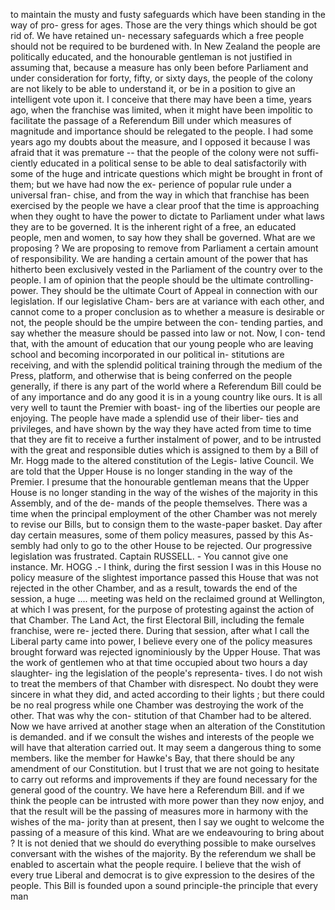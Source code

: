 to maintain the musty and fusty safeguards which have been standing in the way of pro- gress for ages. Those are the very things which should be got rid of. We have retained un- necessary safeguards which a free people should not be required to be burdened with. In New Zealand the people are politically educated, and the honourable gentleman is not justified in assuming that, because a measure has only been before Parliament and under consideration for forty, fifty, or sixty days, the people of the colony are not likely to be able to understand it, or be in a position to give an intelligent vote upon it. I conceive that there may have been a time, years ago, when the franchise was limited, when it might have been impolitic to facilitate the passage of a Referendum Bill under which measures of magnitude and importance should be relegated to the people. I had some years ago my doubts about the measure, and I opposed it because I was afraid that it was premature -- that the people of the colony were not suffi- ciently educated in a political sense to be able to deal satisfactorily with some of the huge and intricate questions which might be brought in front of them; but we have had now the ex- perience of popular rule under a universal fran- chise, and from the way in which that franchise has been exercised by the people we have a clear proof that the time is approaching when they ought to have the power to dictate to Parliament under what laws they are to be governed. It is the inherent right of a free, an educated people, men and women, to say how they shall be governed. What are we proposing ? We are proposing to remove from Parliament a certain amount of responsibility. We are handing a certain amount of the power that has hitherto been exclusively vested in the Parliament of the country over to the people. I am of opinion that the people should be the ultimate controlling-power. They should be the ultimate Court of Appeal in connection with our legislation. If our legislative Cham- bers are at variance with each other, and cannot come to a proper conclusion as to whether a measure is desirable or not, the people should be the umpire between the con- tending parties, and say whether the measure should be passed into law or not. Now, I con- tend that, with the amount of education that our young people who are leaving school and becoming incorporated in our political in- stitutions are receiving, and with the splendid political training through the medium of the Press, platform, and otherwise that is being conferred on the people generally, if there is any part of the world where a Referendum Bill could be of any importance and do any good it is in a young country like ours. It is all very well to taunt the Premier with boast- ing of the liberties our people are enjoying. The people have made a splendid use of their liber- ties and privileges, and have shown by the way they have acted from time to time that they are fit to receive a further instalment of power, and to be intrusted with the great and responsible duties which is assigned to them by a Bill of Mr. Hogg made to the altered constitution of the Legis- lative Council. We are told that the Upper House is no longer standing in the way of the Premier. I presume that the honourable gentleman means that the Upper House is no longer standing in the way of the wishes of the majority in this Assembly, and of the de- mands of the people themselves. There was a time when the principal employment of the other Chamber was not merely to revise our Bills, but to consign them to the waste-paper basket. Day after day certain measures, some of them policy measures, passed by this As- sembly had only to go to the other House to be rejected. Our progressive legislation was frustrated. Captain RUSSELL. - You cannot give one instance. Mr. HOGG .- I think, during the first session I was in this House no policy measure of the slightest importance passed this House that was not rejected in the other Chamber, and as a result, towards the end of the session, a huge .... meeting was held on the reclaimed ground at Wellington, at which I was present, for the purpose of protesting against the action of that Chamber. The Land Act, the first Electoral Bill, including the female franchise, were re- jected there. During that session, after what I call the Liberal party came into power, I believe every one of the policy measures brought forward was rejected ignominiously by the Upper House. That was the work of gentlemen who at that time occupied about two hours a day slaughter- ing the legislation of the people's representa- tives. I do not wish to treat the members of that Chamber with disrespect. No doubt they were sincere in what they did, and acted according to their lights ; but there could be no real progress while one Chamber was destroying the work of the other. That was why the con- stitution of that Chamber had to be altered. Now we have arrived at another stage when an alteration of the Constitution is demanded. and if we consult the wishes and interests of the people we will have that alteration carried out. It may seem a dangerous thing to some members. like the member for Hawke's Bay, that there should be any amendment of our Constitution. but I trust that we are not going to hesitate to carry out reforms and improvements if they are found necessary for the general good of the country. We have here a Referendum Bill. and if we think the people can be intrusted with more power than they now enjoy, and that the result will be the passing of measures more in harmony with the wishes of the ma- jority than at present, then I say we ought to welcome the passing of a measure of this kind. What are we endeavouring to bring about ? It is not denied that we should do everything possible to make ourselves conversant with the wishes of the majority. By the referendum we shall be enabled to ascertain what the people require. I believe that the wish of every true Liberal and democrat is to give expression to the desires of the people. This Bill is founded upon a sound principle-the principle that every man 